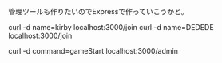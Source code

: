 管理ツールも作りたいのでExpressで作っていこうかと。


curl -d name=kirby localhost:3000/join
curl -d name=DEDEDE localhost:3000/join

curl -d command=gameStart localhost:3000/admin


